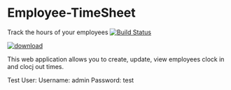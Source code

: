 # Employee-TimeSheet
Track the hours of your employees
[![Build Status](https://travis-ci.org/joshk326/Employee-TimeSheet.svg?branch=master)](https://travis-ci.org/joshk326/Employee-TimeSheet)

[![download](Docs/img/btn/download.png)](https://github.com/carla-simulator/carla/blob/master/Docs/download.md)

This web application allows you to create, update, view employees clock in and clocj out times.

Test User:
          Username: admin
          Password: test

